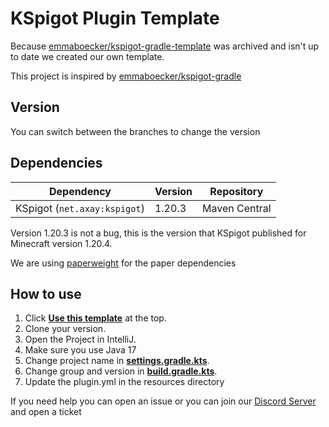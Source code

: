 # KSpigot Plugin Template
Because [emmaboecker/kspigot-gradle-template](https://github.com/emmaboecker/kspigot-gradle-template) was archived and isn't up to date we created our own template.

This project is inspired by [emmaboecker/kspigot-gradle](https://github.com/emmaboecker/kspigot-gradle-template)

## Version
You can switch between the branches to change the version

## Dependencies
| Dependency                   | Version | Repository    |
|------------------------------|---------|---------------|
| KSpigot (`net.axay:kspigot`) | 1.20.3  | Maven Central |

Version 1.20.3 is not a bug, this is the version that KSpigot published for Minecraft version 1.20.4.

We are using [paperweight](https://github.com/PaperMC/paperweight) for the paper dependencies

## How to use
1. Click [**Use this template**](../../generate) at the top.
2. Clone your version.
3. Open the Project in IntelliJ.
4. Make sure you use Java 17
5. Change project name in [**settings.gradle.kts**](/settings.gradle.kts#L1).
6. Change group and version in [**build.gradle.kts**](/build.gradle.kts#L7-L8).
7. Update the plugin.yml in the resources directory

If you need help you can open an issue or you can join our [Discord Server](https://discord.com/invite/qCZw9UeV7h) and open a ticket
